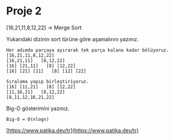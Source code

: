 # Proje 2

[16,21,11,8,12,22] -> Merge Sort

Yukarıdaki dizinin sort türüne göre aşamalırını yazınız.

	Her adımda parçaya ayırarak tek parça kalana kadar bölüyoruz.
	[16,21,11,8,12,22]
	[16,21,11]   [8,12,22]
	[16] [21,11]   [8] [12,22]
	[16] [21] [11]   [8] [12] [22]

	Sıralama yapıp birleştiriyoruz.
	[16] [11,21]   [8] [12,22]
	[11,16,21]   [8,12,22]
	[8,11,12,16,21,22]

Big-O gösterimini yazınız.

	Big-O = O(nlogn)

[https://www.patika.dev/tr](https://www.patika.dev/tr)
